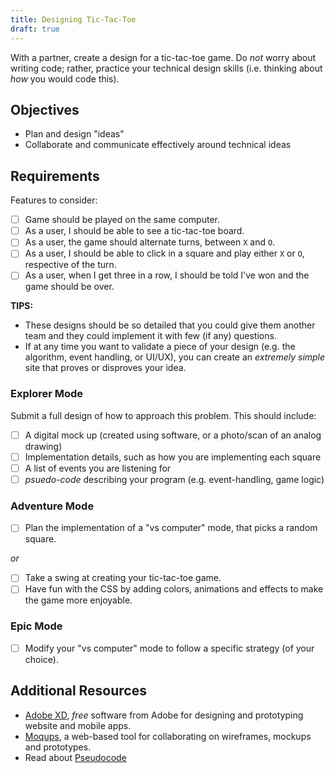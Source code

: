 ```yaml
---
title: Designing Tic-Tac-Toe
draft: true
---
```


With a partner, create a design for a tic-tac-toe game. Do _not_ worry about writing code; rather, practice your technical design skills (i.e. thinking about _how_ you would code this).

## Objectives

- Plan and design "ideas"
- Collaborate and communicate effectively around technical ideas

## Requirements

Features to consider:

- [ ] Game should be played on the same computer.
- [ ] As a user, I should be able to see a tic-tac-toe board.
- [ ] As a user, the game should alternate turns, between `X` and `O`.
- [ ] As a user, I should be able to click in a square and play either `X` or `O`, respective of the turn.
- [ ] As a user, when I get three in a row, I should be told I've won and the game should be over.

**TIPS:**

- These designs should be so detailed that you could give them another team and they could implement it with few (if any) questions.
- If at any time you want to validate a piece of your design (e.g. the algorithm, event handling, or UI/UX), you can create an _extremely simple_ site that proves or disproves your idea.

### Explorer Mode

Submit a full design of how to approach this problem. This should include:

- [ ] A digital mock up (created using software, or a photo/scan of an analog drawing)
- [ ] Implementation details, such as how you are implementing each square
- [ ] A list of events you are listening for
- [ ] _psuedo-code_ describing your program (e.g. event-handling, game logic)

### Adventure Mode

- [ ] Plan the implementation of a "vs computer" mode, that picks a random square.

_or_

- [ ] Take a swing at creating your tic-tac-toe game.
- [ ] Have fun with the CSS by adding colors, animations and effects to make the game more enjoyable.

### Epic Mode

- [ ] Modify your "vs computer" mode to follow a specific strategy (of your choice).

## Additional Resources

- [Adobe XD](https://www.adobe.com/products/xd.html), _free_ software from Adobe for designing and prototyping website and mobile apps.
- [Moqups](https://moqups.com/), a web-based tool for collaborating on wireframes, mockups and prototypes.
- Read about [Pseudocode](https://en.wikipedia.org/wiki/Pseudocode)
